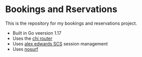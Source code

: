 # Bookings and Rservations

This is the repository for my bookings and reservations project.

- Built in Go veersion 1.17
- Uses the [chi router](https://github.com/go-chi/chi/middleware)
- Uses [alex edwards SCS](https://github.com/alexedwards/scs/v2) session management
- Uses [nosurf](https://github.com/justinas/nosurf)
